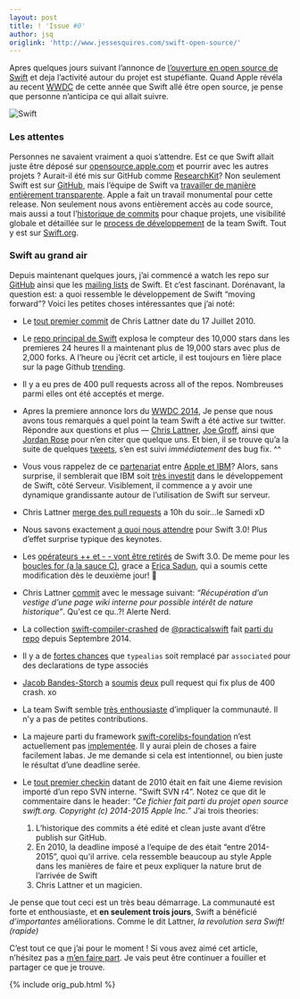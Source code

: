 ```yaml
---
layout: post
title: ! 'Issue #0'
author: jsq
origlink: 'http://www.jessesquires.com/swift-open-source/'
---
```


Apres quelques jours suivant l’annonce de [l’ouverture en open source de Swift](https://developer.apple.com/swift/blog/?id=34) et deja l’activité autour du projet est stupéfiante. Quand Apple révéla au recent [WWDC](https://developer.apple.com/wwdc/) de cette année que Swift allé être open source, je pense que personne n’anticipa ce qui allait suivre.

<!--excerpt-->

<img class="img-thumbnail img-responsive center" src="/img/swift-logo.png" title="Swift" alt="Swift"/>

### Les attentes

Personnes ne savaient vraiment a quoi s’attendre. Est ce que Swift allait juste être déposé sur [opensource.apple.com](http://www.opensource.apple.com) et pourrir avec les autres projets ? Aurait-il été mis sur GitHub comme [ResearchKit](https://github.com/ResearchKit)? Non seulement Swift est sur [GitHub](https://github.com/apple/), mais l’équipe de Swift va [travailler de manière entièrement transparente](http://arstechnica.com/apple/2015/12/craig-federighi-talks-open-source-swift-and-whats-coming-in-version-3-0/). Apple a fait un travail monumental pour cette release. Non seulement nous avons entièrement accès au code source, mais aussi a tout l’[historique de commits](https://github.com/apple/swift/commits/master) pour chaque projets, une visibilité globale et détaillée sur le [process de développement](https://github.com/apple/swift-evolution) de la team Swift. Tout y est sur [Swift.org](http://swift.org).

### Swift au grand air

Depuis maintenant  quelques jours, j’ai commencé a watch les repo sur [GitHub](https://github.com/apple/) ainsi que les [mailing lists](https://swift.org/community/#mailing-lists) de Swift. Et c’est fascinant. Dorénavant, la question est: a quoi ressemble le développement de Swift “moving forward”? Voici les petites choses intéressantes que j’ai noté:

- Le [tout premier commit](https://github.com/apple/swift/commit/18844bc65229786b96b89a9fc7739c0fc897905e) de Chris Lattner date du 17 Juillet 2010.

- Le [repo principal de Swift](https://github.com/apple/swift) explosa le compteur des 10,000 stars dans les premieres 24 heures
Il a maintenant plus de 19,000 stars avec plus de 2,000 forks. A l’heure ou j’écrit cet article, il est toujours en 1ière place sur la page Github [trending](https://github.com/trending).

- Il y a eu pres de 400 pull requests across all of the repos. Nombreuses parmi elles ont été acceptés et merge.

- Apres la premiere annonce lors du [WWDC 2014](https://developer.apple.com/videos/play/wwdc2014-402/), Je pense que nous avons tous remarqués a quel point la team Swift a été active sur twitter. Répondre aux questions et plus — [Chris Lattner](https://twitter.com/clattner_llvm), [Joe Groff](https://twitter.com/jckarter), ainsi que [Jordan Rose](https://twitter.com/UINT_MIN) pour n’en citer que quelque uns. Et bien, il se trouve qu’a la suite de quelques [tweets](https://github.com/apple/swift/commit/666646fee95bc75ca81e1dc5131989d56bfb0742), s’en est suivi *immédiatement* des bug fix. ^^

- Vous vous rappelez de ce [partenariat](https://www.apple.com/pr/library/2014/07/15Apple-and-IBM-Forge-Global-Partnership-to-Transform-Enterprise-Mobility.html) entre [Apple et IBM](http://www.apple.com/business/mobile-enterprise-apps/)? Alors, sans surprise, il semblerait que IBM soit [très investit](https://developer.ibm.com/swift/2015/12/03/introducing-the-ibm-swift-sandbox/) dans le développement de Swift, côté Serveur. Visiblement, il commence a y avoir une dynamique grandissante autour de l’utilisation de Swift sur serveur.

- Chris Lattner [merge des pull requests](https://github.com/apple/swift/pull/166) a 10h du soir…le Samedi xD

- Nous savons exactement [a quoi nous attendre](https://github.com/apple/swift-evolution) pour Swift 3.0! Plus d’effet surprise typique des keynotes.

- Les [opérateurs ++ et - - vont être retirés](https://github.com/apple/swift-evolution/blob/master/proposals/0004-remove-pre-post-inc-decrement.md) de Swift 3.0. De meme pour les [boucles for (a la sauce C)](https://github.com/apple/swift-evolution/blob/master/proposals/0007-remove-c-style-for-loops.md), grace a [Erica Sadun](https://twitter.com/ericasadun), qui a soumis cette modification dès le deuxième jour! :clap:

- Chris Lattner [commit](https://github.com/apple/swift/commit/22c3aa0588d2df1a207dcbad85946bab7976894c) avec le message suivant: *“Récupération d’un vestige d’une page wiki interne pour possible intérêt de nature historique”*. Qu'est ce qu..?! Alerte Nerd.

- La collection [swift-compiler-crashed](https://github.com/practicalswift/swift-compiler-crashes) de [@practicalswift](https://twitter.com/practicalswift) fait [parti du repo](https://github.com/apple/swift/commit/e5ca8be1a090335d401cd1d7dfcf9b2104674d5b) depuis Septembre 2014.

- Il y a de [fortes chances](https://github.com/apple/swift-evolution/pull/33/files) que `typealias` soit remplacé par `associated` pour des declarations de type associés

- [Jacob Bandes-Storch](https://twitter.com/jtbandes) a [soumis](https://github.com/apple/swift/pull/253) [deux](https://github.com/apple/swift/pull/272) pull request qui fix plus de 400 crash. xo

- La team Swift semble [très enthousiaste](https://twitter.com/clattner_llvm/status/673162286127714304) d’impliquer la communauté. Il n'y a pas de petites contributions.

- La majeure parti du framework [swift-corelibs-foundation](https://github.com/apple/swift-corelibs-foundation) n’est actuellement pas [implementée](https://github.com/apple/swift-corelibs-foundation/search?utf8=✓&q=NSUnimplemented). Il y aurai plein de choses a faire facilement labas. Je me demande si cela est intentionnel, ou bien juste le résultat d’une deadline serée.

- Le [tout premier checkin](https://github.com/apple/swift/commit/afc81c1855bf711315b8e5de02db138d3d487eeb) datant de 2010 était en fait une 4ieme revision importé d’un repo SVN interne. “Swift SVN r4”. Notez ce que dit le commentaire dans le header: *“Ce fichier fait parti du projet open source swift.org. Copyright (c) 2014-2015 Apple Inc.”* J’ai trois theories:
	1. L’historique des commits a été edité et clean juste avant d’être publish sur GitHub.
	2. En 2010, la deadline imposé a l’equipe de des était “entre 2014-2015”, quoi qu’il arrive. cela ressemble beaucoup au style Apple dans les manières de faire et peux expliquer la nature brut de l’arrivée de Swift
	3. Chris Lattner et un magicien.

Je pense que tout ceci est un très beau démarrage. La communauté est forte et enthousiaste, et **en seulement trois jours**, Swift a bénéficié *d’importantes* améliorations. Comme le dit Lattner, *la revolution sera Swift!(rapide)*

C’est tout ce que j’ai pour le moment ! Si vous avez aimé cet article, n’hésitez pas a [m’en faire part](https://twitter.com/jesse_squires). Je vais peut être continuer a fouiller et partager ce que je trouve.

{% include orig_pub.html %}
